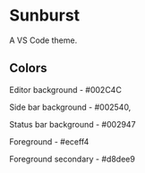 # Sunburst

A VS Code theme.

## Colors

Editor background - #002C4C

Side bar background - #002540,

Status bar background - #002947

Foreground - #eceff4

Foreground secondary - #d8dee9
